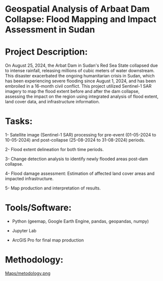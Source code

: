 # Geospatial Analysis of Arbaat Dam Collapse: Flood Mapping and Impact Assessment in Sudan
# Project Description:
On August 25, 2024, the Arbat Dam in Sudan's Red Sea State collapsed due to intense rainfall, releasing millions of cubic meters of water downstream. This disaster exacerbated the ongoing humanitarian crisis in Sudan, which has been experiencing severe flooding since August 1, 2024, and has been embroiled in a 16-month civil conflict. This project utilized Sentinel-1 SAR imagery to map the flood extent before and after the dam collapse, assessing the impact on the region using integrated analysis of flood extent, land cover data, and infrastructure information. 
# Tasks:
1- Satellite image (Sentinel-1 SAR) processing for pre-event (01-05-2024 to 10-05-2024) and post-collapse (25-08-2024 to 31-08-2024) periods.

2- Flood extent delineation for both time periods.

3- Change detection analysis to identify newly flooded areas post-dam collapse.

4- Flood damage assessment: Estimation of affected land cover areas and impacted infrastructure.

5- Map production and interpretation of results.

# Tools/Software:
- Python (geemap, Google Earth Engine, pandas, geopandas, numpy)

- Jupyter Lab

- ArcGIS Pro for final map production

 # Methodology: 
 [Maps/metodology.png](url)





